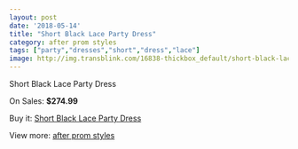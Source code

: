 ```yaml
---
layout: post
date: '2018-05-14'
title: "Short Black Lace Party Dress"
category: after prom styles
tags: ["party","dresses","short","dress","lace"]
image: http://img.transblink.com/16838-thickbox_default/short-black-lace-party-dress.jpg
---
```

Short Black Lace Party Dress

On Sales: **$274.99**
<a href="https://www.transblink.com/en/after-prom-styles/5315-short-black-lace-party-dress.html"><amp-img layout="responsive" width="600" height="600" src="//img.transblink.com/16838-thickbox_default/short-black-lace-party-dress.jpg" alt="Short Black Lace Party Dress 0" /></a>
<a href="https://www.transblink.com/en/after-prom-styles/5315-short-black-lace-party-dress.html"><amp-img layout="responsive" width="600" height="600" src="//img.transblink.com/16840-thickbox_default/short-black-lace-party-dress.jpg" alt="Short Black Lace Party Dress 1" /></a>
<a href="https://www.transblink.com/en/after-prom-styles/5315-short-black-lace-party-dress.html"><amp-img layout="responsive" width="600" height="600" src="//img.transblink.com/16839-thickbox_default/short-black-lace-party-dress.jpg" alt="Short Black Lace Party Dress 2" /></a>

Buy it: [Short Black Lace Party Dress](https://www.transblink.com/en/after-prom-styles/5315-short-black-lace-party-dress.html "Short Black Lace Party Dress")

View more: [after prom styles](https://www.transblink.com/en/55-after-prom-styles "after prom styles")